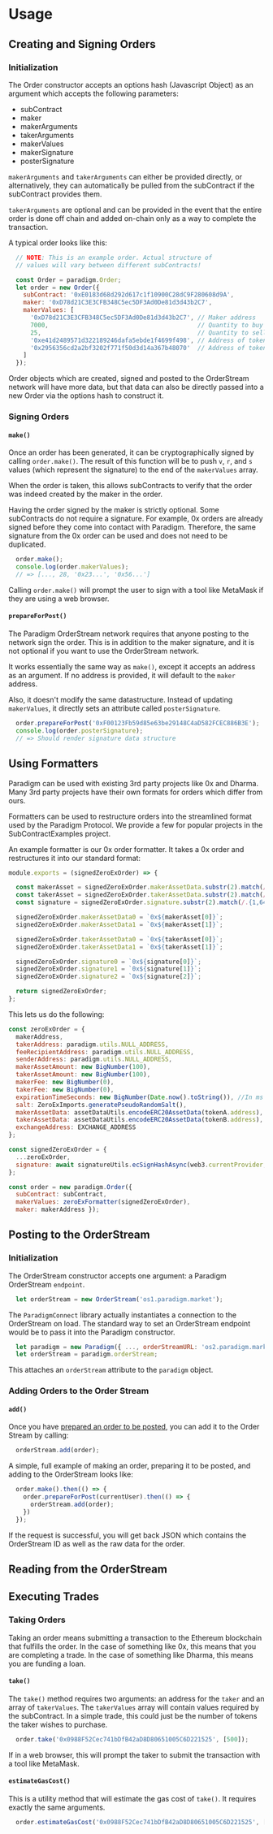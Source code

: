 # Usage

## Creating and Signing Orders

### Initialization

The Order constructor accepts an options hash (Javascript Object) as an argument which accepts the following parameters:
- subContract
- maker
- makerArguments
- takerArguments
- makerValues
- makerSignature
- posterSignature

`makerArguments` and `takerArguments` can either be provided directly, or alternatively, they can automatically be pulled from the subContract if the subContract provides them.

`takerArguments` are optional and can be provided in the event that the entire order is done off chain and added on-chain only as a way to complete the transaction.

A typical order looks like this:

```javascript
  // NOTE: This is an example order. Actual structure of
  // values will vary between different subContracts!

  const Order = paradigm.Order;
  let order = new Order({
    subContract: '0xE0183d68d292d617c1f10900C28dC9F280608d9A',
    maker: '0xD78d21C3E3CFB348C5ec5DF3Ad0De81d3d43b2C7',
    makerValues: [
      '0xD78d21C3E3CFB348C5ec5DF3Ad0De81d3d43b2C7', // Maker address
      7000,                                         // Quantity to buy
      25,                                           // Quantity to sell
      '0xe41d2489571d322189246dafa5ebde1f4699f498', // Address of token to buy
      '0x2956356cd2a2bf3202f771f50d3d14a367b48070'  // Address of token to sell
    ]
  });
```

Order objects which are created, signed and posted to the OrderStream network will have more data, but that data can also be directly passed into a new Order via the options hash to construct it.

### Signing Orders

#### `make()`

Once an order has been generated, it can be cryptographically signed by calling `order.make()`. The result of this function will be to push `v`, `r`, and `s` values (which represent the signature) to the end of the `makerValues` array.

When the order is taken, this allows subContracts to verify that the order was indeed created by the maker in the order.

Having the order signed by the maker is strictly optional. Some subContracts do not require a signature. For example, 0x orders are already signed before they come into contact with Paradigm. Therefore, the same signature from the 0x order can be used and does not need to be duplicated.

```javascript
  order.make();
  console.log(order.makerValues);
  // => [..., 28, '0x23...', '0x56...']
```

Calling `order.make()` will prompt the user to sign with a tool like MetaMask if they are using a web browser.

#### `prepareForPost()`

The Paradigm OrderStream network requires that anyone posting to the network sign the order. This is in addition to the maker signature, and it is not optional if you want to use the OrderStream network.

It works essentially the same way as `make()`, except it accepts an address as an argument. If no address is provided, it will default to the `maker` address.

Also, it doesn't modify the same datastructure. Instead of updating `makerValues`, it directly sets an attribute called `posterSignature`.

```javascript
  order.prepareForPost('0xF00123Fb59d85e63be29148C4aD582FCEC886B3E');
  console.log(order.posterSignature);
  // => Should render signature data structure
```

## Using Formatters

Paradigm can be used with existing 3rd party projects like 0x and Dharma. Many 3rd party projects have their own formats for orders which differ from ours.

Formatters can be used to restructure orders into the streamlined format used by the Paradigm Protocol. We provide a few for popular projects in the SubContractExamples project.

An example formatter is our 0x order formatter. It takes a 0x order and restructures it into our standard format:

```javascript
module.exports = (signedZeroExOrder) => {

  const makerAsset = signedZeroExOrder.makerAssetData.substr(2).match(/.{1,64}/g);
  const takerAsset = signedZeroExOrder.takerAssetData.substr(2).match(/.{1,64}/g);
  const signature = signedZeroExOrder.signature.substr(2).match(/.{1,64}/g);

  signedZeroExOrder.makerAssetData0 = `0x${makerAsset[0]}`;
  signedZeroExOrder.makerAssetData1 = `0x${makerAsset[1]}`;

  signedZeroExOrder.takerAssetData0 = `0x${takerAsset[0]}`;
  signedZeroExOrder.takerAssetData1 = `0x${takerAsset[1]}`;

  signedZeroExOrder.signature0 = `0x${signature[0]}`;
  signedZeroExOrder.signature1 = `0x${signature[1]}`;
  signedZeroExOrder.signature2 = `0x${signature[2]}`;

  return signedZeroExOrder;
};
```

This lets us do the following:

```javascript
const zeroExOrder = {
  makerAddress,
  takerAddress: paradigm.utils.NULL_ADDRESS,
  feeRecipientAddress: paradigm.utils.NULL_ADDRESS,
  senderAddress: paradigm.utils.NULL_ADDRESS,
  makerAssetAmount: new BigNumber(100),
  takerAssetAmount: new BigNumber(100),
  makerFee: new BigNumber(0),
  takerFee: new BigNumber(0),
  expirationTimeSeconds: new BigNumber(Date.now().toString()), //In ms so 1000 * now is plenty in the future
  salt: ZeroExImports.generatePseudoRandomSalt(),
  makerAssetData: assetDataUtils.encodeERC20AssetData(tokenA.address),
  takerAssetData: assetDataUtils.encodeERC20AssetData(tokenB.address),
  exchangeAddress: EXCHANGE_ADDRESS
};

const signedZeroExOrder = {
  ...zeroExOrder,
  signature: await signatureUtils.ecSignHashAsync(web3.currentProvider, orderHashUtils.getOrderHashHex(zeroExOrder), makerAddress, 'DEFAULT')
};

const order = new paradigm.Order({
  subContract: subContract,
  makerValues: zeroExFormatter(signedZeroExOrder),
  maker: makerAddress });
```

## Posting to the OrderStream

### Initialization

The OrderStream constructor accepts one argument: a Paradigm OrderStream `endpoint`.

```javascript
  let orderStream = new OrderStream('os1.paradigm.market');
```

The `ParadigmConnect` library actually instantiates a connection to the OrderStream on load. The standard way to set an OrderStream endpoint would be to pass it into the Paradigm constructor.

```javascript
  let paradigm = new Paradigm({ ..., orderStreamURL: 'os2.paradigm.market' });
  let orderStream = paradigm.orderStream;
```

This attaches an `orderStream` attribute to the `paradigm` object.

### Adding Orders to the Order Stream

#### `add()`

Once you have [prepared an order to be posted](https://github.com/ParadigmFoundation/ParadigmConnect/blob/master/lib/docs/Order.md#prepareforpost), you can add it to the Order Stream by calling:

```javascript
  orderStream.add(order);
```

A simple, full example of making an order, preparing it to be posted, and adding to the OrderStream looks like:

```javascript
  order.make().then(() => {
    order.prepareForPost(currentUser).then(() => {
      orderStream.add(order);
    })
  });
```

If the request is successful, you will get back JSON which contains the OrderStream ID as well as the raw data for the order.



## Reading from the OrderStream

## Executing Trades

### Taking Orders

Taking an order means submitting a transaction to the Ethereum blockchain that fulfills the order. In the case of something like 0x, this means that you are completing a trade. In the case of something like Dharma, this means you are funding a loan.

#### `take()`

The `take()` method requires two arguments: an address for the `taker` and an array of `takerValues`. The `takerValues` array will contain values required by the subContract. In a simple trade, this could just be the number of tokens the taker wishes to purchase.

```javascript
  order.take('0x0988F52Cec741bDfB42aD8D80651005C6D221525', [500]);
```

If in a web browser, this will prompt the taker to submit the transaction with a tool like MetaMask.

#### `estimateGasCost()`

This is a utility method that will estimate the gas cost of `take()`. It requires exactly the same arguments.

```javascript
  order.estimateGasCost('0x0988F52Cec741bDfB42aD8D80651005C6D221525', [500]);
```
